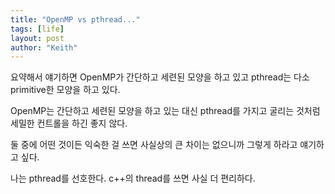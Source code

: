 ```yaml
---
title: "OpenMP vs pthread..."
tags: [life]
layout: post
author: "Keith"
---
```


요약해서 얘기하면 OpenMP가 간단하고 세련된 모양을 하고 있고 pthread는 다소 primitive한 모양을 하고 있다.

OpenMP는 간단하고 세련된 모양을 하고 있는 대신 pthread를 가지고 굴리는 것처럼 세밀한 컨트롤을 하긴 좋지 않다.

둘 중에 어떤 것이든 익숙한 걸 쓰면 사실상의 큰 차이는 없으니까 그렇게 하라고 얘기하고 싶다.

나는 pthread를 선호한다. c++의 thread를 쓰면 사실 더 편리하다.